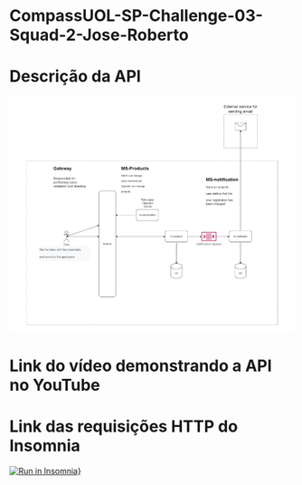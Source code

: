 # CompassUOL-SP-Challenge-03-Squad-2-Jose-Roberto

# Descrição da API
<img src="description_api.png">


# Link do vídeo demonstrando a API no YouTube


# Link das requisições HTTP do Insomnia
[![Run in Insomnia}](https://insomnia.rest/images/run.svg)](https://insomnia.rest/run/?label=API%20Ecommerce%20MS&uri=https%3A%2F%2Fraw.githubusercontent.com%2Frobertojunior28%2FCompassUOL-SP-Challenge-03-Squad-2-Team-Soul-Society%2Fdevelope%2FInsomnia_http.json)
